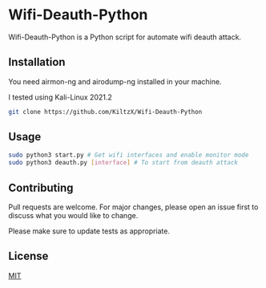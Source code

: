# Wifi-Deauth-Python

Wifi-Deauth-Python is a Python script for automate wifi deauth attack.

## Installation

You need airmon-ng and airodump-ng installed in your machine.

I tested using Kali-Linux 2021.2

```bash
git clone https://github.com/KiltzX/Wifi-Deauth-Python
```

## Usage


```bash
sudo python3 start.py # Get wifi interfaces and enable monitor mode
sudo python3 deauth.py [interface] # To start from deauth attack
```


## Contributing
Pull requests are welcome. For major changes, please open an issue first to discuss what you would like to change.

Please make sure to update tests as appropriate.

## License
[MIT](https://choosealicense.com/licenses/mit/)
